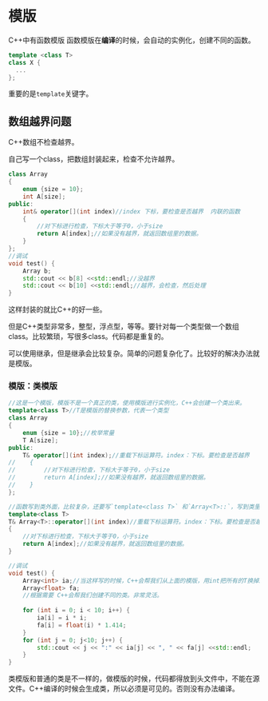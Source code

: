 # 模版

C++中有函数模版
函数模版在**编译**的时候，会自动的实例化，创建不同的函数。

```c++
template <class T>
class X {
  ...
};
```

重要的是`template`关键字。

## 数组越界问题

C++数组不检查越界。

自己写一个class，把数组封装起来，检查不允许越界。

```c++
class Array
{
    enum {size = 10};
    int A[size];
public:
    int& operator[](int index)//index 下标，要检查是否越界  内联的函数
    {
        //对下标进行检查，下标大于等于0，小于size
        return A[index];//如果没有越界，就返回数组里的数据。
    }
};
//调试
void test() {
    Array b;
    std::cout << b[8] <<std::endl;//没越界
    std::cout << b[10] <<std::endl;//越界，会检查，然后处理
}
```

这样封装的就比C++的好一些。

但是C++类型非常多，整型，浮点型，等等。要针对每一个类型做一个数组class。比较繁琐，写很多class。代码都是重复的。

可以使用继承，但是继承会比较复杂。简单的问题复杂化了。比较好的解决办法就是模版。

### 模版：类模版

```c++
//这是一个模版，模版不是一个真正的类，使用模版进行实例化，C++会创建一个类出来。
template<class T>//T是模版的替换参数，代表一个类型
class Array
{
    enum {size = 10};//枚举常量
    T A[size];
public:
    T& operator[](int index);//重载下标运算符。index：下标。要检查是否越界
//    {
//        //对下标进行检查，下标大于等于0，小于size
//        return A[index];//如果没有越界，就返回数组里的数据。
//    }
};

//函数写到类外面，比较复杂，还要写`template<class T>` 和`Array<T>::`，写到类里面是内联函数比较简单。
template<class T>
T& Array<T>::operator[](int index)//重载下标运算符。index：下标。要检查是否越界
{
    //对下标进行检查，下标大于等于0，小于size
    return A[index];//如果没有越界，就返回数组里的数据。
}

//调试
void test() {
    Array<int> ia;//当这样写的时候，C++会帮我们从上面的模版，用int把所有的T换掉。
    Array<float> fa;
    //根据需要 C++会帮我们创建不同的类。非常灵活。
    
    for (int i = 0; i < 10; i++) {
        ia[i] = i * i;
        fa[i] = float(i) * 1.414;
    }
    for (int j = 0; j<10; j++) {
        std::cout << j << ":" << ia[j] << ", " << fa[j] <<std::endl;
    }
}
```

类模版和普通的类是不一样的，做模版的时候，代码都得放到头文件中，不能在源文件。C++编译的时候会生成类，所以必须是可见的。否则没有办法编译。